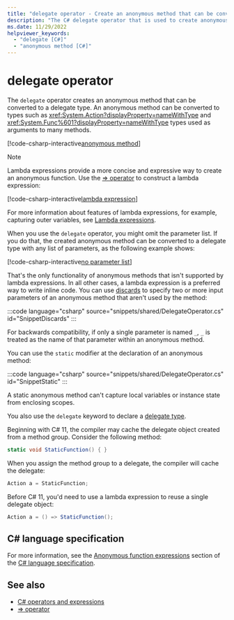 ```yaml
---
title: "delegate operator - Create an anonymous method that can be converted to a delegate type."
description: "The C# delegate operator that is used to create anonymous methods. These types can be used for `Func<>` and `Action<>` parameters in many .NET APIs."
ms.date: 11/29/2022
helpviewer_keywords:
  - "delegate [C#]"
  - "anonymous method [C#]"
---
```

# delegate operator

The `delegate` operator creates an anonymous method that can be converted to a delegate type. An anonymous method can be converted to types such as <xref:System.Action?displayProperty=nameWithType> and <xref:System.Func%601?displayProperty=nameWithType> types used as arguments to many methods.

[!code-csharp-interactive[anonymous method](snippets/shared/DelegateOperator.cs#AnonymousMethod)]

> [!NOTE]
> Lambda expressions provide a more concise and expressive way to create an anonymous function. Use the [=> operator](lambda-operator.md) to construct a lambda expression:
>
> [!code-csharp-interactive[lambda expression](snippets/shared/DelegateOperator.cs#Lambda)]
>
> For more information about features of lambda expressions, for example, capturing outer variables, see [Lambda expressions](lambda-expressions.md).

When you use the `delegate` operator, you might omit the parameter list. If you do that, the created anonymous method can be converted to a delegate type with any list of  parameters, as the following example shows:

[!code-csharp-interactive[no parameter list](snippets/shared/DelegateOperator.cs#WithoutParameterList)]

That's the only functionality of anonymous methods that isn't supported by lambda expressions. In all other cases, a lambda expression is a preferred way to write inline code. You can use [discards](../../fundamentals/functional/discards.md) to specify two or more input parameters of an anonymous method that aren't used by the method:

:::code language="csharp" source="snippets/shared/DelegateOperator.cs" id="SnippetDiscards" :::

For backwards compatibility, if only a single parameter is named `_`, `_` is treated as the name of that parameter within an anonymous method.

You can use the `static` modifier at the declaration of an anonymous method:

:::code language="csharp" source="snippets/shared/DelegateOperator.cs" id="SnippetStatic" :::

A static anonymous method can't capture local variables or instance state from enclosing scopes.

You also use the `delegate` keyword to declare a [delegate type](../builtin-types/reference-types.md#the-delegate-type).

Beginning with C# 11, the compiler may cache the delegate object created from a method group. Consider the following method:

```csharp
static void StaticFunction() { }
```

When you assign the method group to a delegate, the compiler will cache the delegate:

```csharp
Action a = StaticFunction;
```

Before C# 11, you'd need to use a lambda expression to reuse a single delegate object:

```csharp
Action a = () => StaticFunction();
```

## C# language specification

For more information, see the [Anonymous function expressions](~/_csharpstandard/standard/expressions.md#1220-anonymous-function-expressions) section of the [C# language specification](~/_csharpstandard/standard/README.md).

## See also

- [C# operators and expressions](index.md)
- [=> operator](lambda-operator.md)
